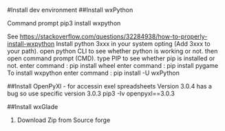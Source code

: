 #Install dev environment
##Install wxPython

Command prompt
pip3 install wxpython

See https://stackoverflow.com/questions/32284938/how-to-properly-install-wxpython 
Install python 3xxx in your system opting (Add 3xxx to your path).
open python CLI to see whether python is working or not.
then open command prompt (CMD).
type PIP to see whether pip is installed or not.
enter command : pip install wheel
enter command : pip install pygame
To install wxpython enter command : pip install -U wxPython

##Install OpenPyXl - for accessin exel spreadsheets
Version 3.0.4 has a bug so use specific version 3.0.3
pip3 -Iv openpyxl==3.0.3

##Install wxGlade
1. Download Zip from Source forge